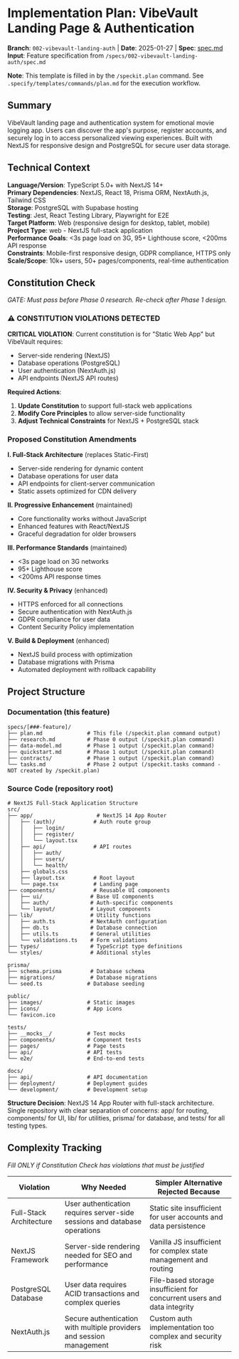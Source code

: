# Implementation Plan: VibeVault Landing Page & Authentication

**Branch**: `002-vibevault-landing-auth` | **Date**: 2025-01-27 | **Spec**: [spec.md](./spec.md)
**Input**: Feature specification from `/specs/002-vibevault-landing-auth/spec.md`

**Note**: This template is filled in by the `/speckit.plan` command. See `.specify/templates/commands/plan.md` for the execution workflow.

## Summary

VibeVault landing page and authentication system for emotional movie logging app. Users can discover the app's purpose, register accounts, and securely log in to access personalized viewing experiences. Built with NextJS for responsive design and PostgreSQL for secure user data storage.

## Technical Context

**Language/Version**: TypeScript 5.0+ with NextJS 14+  
**Primary Dependencies**: NextJS, React 18, Prisma ORM, NextAuth.js, Tailwind CSS  
**Storage**: PostgreSQL with Supabase hosting  
**Testing**: Jest, React Testing Library, Playwright for E2E  
**Target Platform**: Web (responsive design for desktop, tablet, mobile)  
**Project Type**: web - NextJS full-stack application  
**Performance Goals**: <3s page load on 3G, 95+ Lighthouse score, <200ms API response  
**Constraints**: Mobile-first responsive design, GDPR compliance, HTTPS only  
**Scale/Scope**: 10k+ users, 50+ pages/components, real-time authentication

## Constitution Check

*GATE: Must pass before Phase 0 research. Re-check after Phase 1 design.*

### ⚠️ CONSTITUTION VIOLATIONS DETECTED

**CRITICAL VIOLATION**: Current constitution is for "Static Web App" but VibeVault requires:
- Server-side rendering (NextJS)
- Database operations (PostgreSQL)
- User authentication (NextAuth.js)
- API endpoints (NextJS API routes)

**Required Actions**:
1. **Update Constitution** to support full-stack web applications
2. **Modify Core Principles** to allow server-side functionality
3. **Adjust Technical Constraints** for NextJS + PostgreSQL stack

### Proposed Constitution Amendments

**I. Full-Stack Architecture** (replaces Static-First)
- Server-side rendering for dynamic content
- Database operations for user data
- API endpoints for client-server communication
- Static assets optimized for CDN delivery

**II. Progressive Enhancement** (maintained)
- Core functionality works without JavaScript
- Enhanced features with React/NextJS
- Graceful degradation for older browsers

**III. Performance Standards** (maintained)
- <3s page load on 3G networks
- 95+ Lighthouse score
- <200ms API response times

**IV. Security & Privacy** (enhanced)
- HTTPS enforced for all connections
- Secure authentication with NextAuth.js
- GDPR compliance for user data
- Content Security Policy implementation

**V. Build & Deployment** (enhanced)
- NextJS build process with optimization
- Database migrations with Prisma
- Automated deployment with rollback capability

## Project Structure

### Documentation (this feature)

```
specs/[###-feature]/
├── plan.md              # This file (/speckit.plan command output)
├── research.md          # Phase 0 output (/speckit.plan command)
├── data-model.md        # Phase 1 output (/speckit.plan command)
├── quickstart.md        # Phase 1 output (/speckit.plan command)
├── contracts/           # Phase 1 output (/speckit.plan command)
└── tasks.md             # Phase 2 output (/speckit.tasks command - NOT created by /speckit.plan)
```

### Source Code (repository root)

```
# NextJS Full-Stack Application Structure
src/
├── app/                    # NextJS 14 App Router
│   ├── (auth)/            # Auth route group
│   │   ├── login/
│   │   ├── register/
│   │   └── layout.tsx
│   ├── api/               # API routes
│   │   ├── auth/
│   │   ├── users/
│   │   └── health/
│   ├── globals.css
│   ├── layout.tsx         # Root layout
│   └── page.tsx           # Landing page
├── components/            # Reusable UI components
│   ├── ui/               # Base UI components
│   ├── auth/             # Auth-specific components
│   └── layout/           # Layout components
├── lib/                  # Utility functions
│   ├── auth.ts           # NextAuth configuration
│   ├── db.ts             # Database connection
│   ├── utils.ts          # General utilities
│   └── validations.ts    # Form validations
├── types/                # TypeScript type definitions
└── styles/               # Additional styles

prisma/
├── schema.prisma         # Database schema
├── migrations/           # Database migrations
└── seed.ts              # Database seeding

public/
├── images/              # Static images
├── icons/               # App icons
└── favicon.ico

tests/
├── __mocks__/           # Test mocks
├── components/          # Component tests
├── pages/               # Page tests
├── api/                 # API tests
└── e2e/                 # End-to-end tests

docs/
├── api/                 # API documentation
├── deployment/          # Deployment guides
└── development/         # Development setup
```

**Structure Decision**: NextJS 14 App Router with full-stack architecture. Single repository with clear separation of concerns: app/ for routing, components/ for UI, lib/ for utilities, prisma/ for database, and tests/ for all testing types.

## Complexity Tracking

*Fill ONLY if Constitution Check has violations that must be justified*

| Violation | Why Needed | Simpler Alternative Rejected Because |
|-----------|------------|-------------------------------------|
| Full-Stack Architecture | User authentication requires server-side sessions and database operations | Static site insufficient for user accounts and data persistence |
| NextJS Framework | Server-side rendering needed for SEO and performance | Vanilla JS insufficient for complex state management and routing |
| PostgreSQL Database | User data requires ACID transactions and complex queries | File-based storage insufficient for concurrent users and data integrity |
| NextAuth.js | Secure authentication with multiple providers and session management | Custom auth implementation too complex and security risk |

